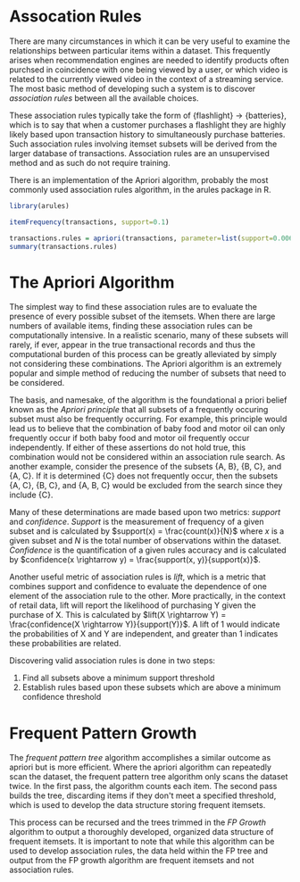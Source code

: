# Assocation Rules

There are many circumstances in which it can be very useful to examine the relationships between particular items within a dataset. This frequently arises when recommendation engines are needed to identify products often purchsed in coincidence with one being viewed by a user, or which video is related to the currently viewed video in the context of a streaming service. The most basic method of developing such a system is to discover _association rules_ between all the available choices. 

These association rules typically take the form of {flashlight} -> {batteries}, which is to say that when a customer purchases a flashlight they are highly likely based upon transaction history to simultaneously purchase batteries. Such association rules involving itemset subsets will be derived from the larger database of transactions. Association rules are an unsupervised method and as such do not require training.

There is an implementation of the Apriori algorithm, probably the most commonly used association rules algorithm, in the arules package in R.

```r
library(arules)

itemFrequency(transactions, support=0.1)

transactions.rules = apriori(transactions, parameter=list(support=0.006, confidence=0.25, minlen=2))
summary(transactions.rules)
```

# The Apriori Algorithm

The simplest way to find these association rules are to evaluate the presence of every possible subset of the itemsets. When there are large numbers of available items, finding these association rules can be computationally intensive. In a realistic scenario, many of these subsets will rarely, if ever, appear in the true transactional records and thus the computational burden of this process can be greatly alleviated by simply not considering these combinations. The Apriori algorithm is an extremely popular and simple method of reducing the number of subsets that need to be considered.

The basis, and namesake, of the algorithm is the foundational a priori belief known as the _Apriori principle_ that all subsets of a frequently occuring subset must also be frequently occurring. For example, this principle would lead us to believe that the combination of baby food and motor oil can only frequently occur if both baby food and motor oil frequently occur independently. If either of these assertions do not hold true, this combination would not be considered within an association rule search. As another example, consider the presence of the subsets {A, B}, {B, C}, and {A, C}. If it is determined {C} does not frequently occur, then the subsets {A, C}, {B, C}, and {A, B, C} would be excluded from the search since they include {C}.

Many of these determinations are made based upon two metrics: _support_ and _confidence_. _Support_ is the measurement of frequency of a given subset and is calculated by $support(x) = \frac{count(x)}{N}$ where $x$ is a given subset and $N$ is the total number of observations within the dataset. _Confidence_ is the quantification of a given rules accuracy and is calculated by $confidence(x \rightarrow y) = \frac{support(x, y)}{support(x)}$.

Another useful metric of association rules is _lift_, which is a metric that combines support and confidence to evaluate the dependence of one element of the association rule to the other. More practically, in the context of retail data, lift will report the likelihood of purchasing Y given the purchase of X. This is calculated by $lift(X \rightarrow Y) = \frac{confidence(X \rightarrow Y)}{support(Y)}$. A lift of 1 would indicate the probabilities of X and Y are independent, and greater than 1 indicates these probabilities are related.

Discovering valid association rules is done in two steps:

1. Find all subsets above a minimum support threshold
2. Establish rules based upon these subsets which are above a minimum confidence threshold

# Frequent Pattern Growth

The _frequent pattern tree_ algorithm accomplishes a similar outcome as apriori but is more efficient. Where the apriori algorithm can repeatedly scan the dataset, the frequent pattern tree algorithm only scans the dataset twice. In the first pass, the algorithm counts each item. The second pass builds the tree, discarding items if they don't meet a specified threshold, which is used to develop the data structure storing frequent itemsets. 

This process can be recursed and the trees trimmed in the _FP Growth_ algorithm to output a thoroughly developed, organized data structure of frequent itemsets. It is important to note that while this algorithm can be used to develop association rules, the data held within the FP tree and output from the FP growth algorithm are frequent itemsets and not association rules.
